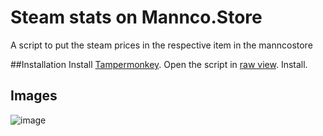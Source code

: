 # Steam stats on Mannco.Store
A script to put the steam prices in the respective item in the manncostore

##Installation
Install [Tampermonkey](https://www.tampermonkey.net/). 
Open the script in [raw view](https://raw.githubusercontent.com/LucasHenriqueDiniz/Steam-stats-for-Mannco.Store/main/Steam%20stats%20for%20Mannco.Store).
Install.

## Images

![image](https://user-images.githubusercontent.com/63087780/198682871-4d82351d-6b35-4e4c-a95e-3d82a7dbbee0.png)
